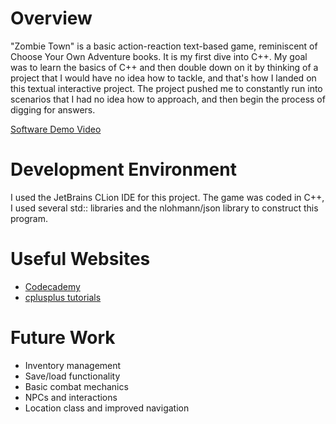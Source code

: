# Overview

"Zombie Town" is a basic action-reaction text-based game, reminiscent of Choose Your Own Adventure books. It is my
first dive into C++. My goal was to learn the basics of C++ and then double down on it by thinking of a project that I
would have no idea how to tackle, and that's how I landed on this textual interactive project. The project pushed me to
constantly run into scenarios that I had no idea how to approach, and then begin the process of digging for answers.

[Software Demo Video](https://youtu.be/YSasJaWvzRA)

# Development Environment

I used the JetBrains CLion IDE for this project. The game was coded in C++, I used several std:: libraries and the
nlohmann/json library to construct this program.

# Useful Websites

- [Codecademy](https://www.codecademy.com/)
- [cplusplus tutorials](https://cplusplus.com/doc/tutorial/)

# Future Work

- Inventory management
- Save/load functionality
- Basic combat mechanics
- NPCs and interactions
- Location class and improved navigation
